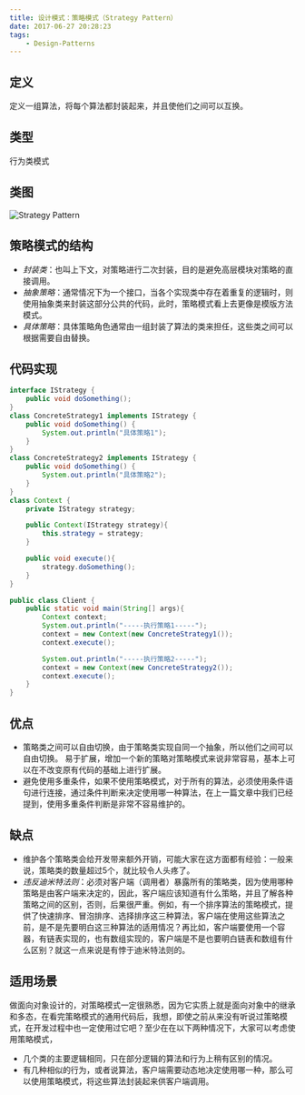 ```yaml
---
title: 设计模式：策略模式（Strategy Pattern）
date: 2017-06-27 20:28:23
tags:
    - Design-Patterns
---
```


## 定义
定义一组算法，将每个算法都封装起来，并且使他们之间可以互换。

## 类型
行为类模式

## 类图

![Strategy Pattern](http://cdn.shianqi.com/20171110095551_TQZqze_StrategyPattern.png)

## 策略模式的结构
* *封装类*：也叫上下文，对策略进行二次封装，目的是避免高层模块对策略的直接调用。
* *抽象策略*：通常情况下为一个接口，当各个实现类中存在着重复的逻辑时，则使用抽象类来封装这部分公共的代码，此时，策略模式看上去更像是模版方法模式。
* *具体策略*：具体策略角色通常由一组封装了算法的类来担任，这些类之间可以根据需要自由替换。

## 代码实现
```java
interface IStrategy {  
    public void doSomething();  
}  
class ConcreteStrategy1 implements IStrategy {  
    public void doSomething() {  
        System.out.println("具体策略1");  
    }  
}  
class ConcreteStrategy2 implements IStrategy {  
    public void doSomething() {  
        System.out.println("具体策略2");  
    }  
}  
class Context {  
    private IStrategy strategy;  

    public Context(IStrategy strategy){  
        this.strategy = strategy;  
    }  

    public void execute(){  
        strategy.doSomething();  
    }  
}  

public class Client {  
    public static void main(String[] args){  
        Context context;  
        System.out.println("-----执行策略1-----");  
        context = new Context(new ConcreteStrategy1());  
        context.execute();  

        System.out.println("-----执行策略2-----");  
        context = new Context(new ConcreteStrategy2());  
        context.execute();  
    }  
}  
```

## 优点
* 策略类之间可以自由切换，由于策略类实现自同一个抽象，所以他们之间可以自由切换。
易于扩展，增加一个新的策略对策略模式来说非常容易，基本上可以在不改变原有代码的基础上进行扩展。
* 避免使用多重条件，如果不使用策略模式，对于所有的算法，必须使用条件语句进行连接，通过条件判断来决定使用哪一种算法，在上一篇文章中我们已经提到，使用多重条件判断是非常不容易维护的。

## 缺点
* 维护各个策略类会给开发带来额外开销，可能大家在这方面都有经验：一般来说，策略类的数量超过5个，就比较令人头疼了。
* *违反迪米特法则*：必须对客户端（调用者）暴露所有的策略类，因为使用哪种策略是由客户端来决定的，因此，客户端应该知道有什么策略，并且了解各种策略之间的区别，否则，后果很严重。例如，有一个排序算法的策略模式，提供了快速排序、冒泡排序、选择排序这三种算法，客户端在使用这些算法之前，是不是先要明白这三种算法的适用情况？再比如，客户端要使用一个容器，有链表实现的，也有数组实现的，客户端是不是也要明白链表和数组有什么区别？就这一点来说是有悖于迪米特法则的。

## 适用场景
做面向对象设计的，对策略模式一定很熟悉，因为它实质上就是面向对象中的继承和多态，在看完策略模式的通用代码后，我想，即使之前从来没有听说过策略模式，在开发过程中也一定使用过它吧？至少在在以下两种情况下，大家可以考虑使用策略模式，
* 几个类的主要逻辑相同，只在部分逻辑的算法和行为上稍有区别的情况。
* 有几种相似的行为，或者说算法，客户端需要动态地决定使用哪一种，那么可以使用策略模式，将这些算法封装起来供客户端调用。
